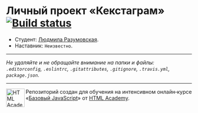 # Личный проект «Кекстаграм» [![Build status][travis-image]][travis-url]

* Студент: [Людмила Разумовская](https://up.htmlacademy.ru/javascript/11/user/495451).
* Наставник: `Неизвестно`.

---

_Не удаляйте и не обращайте внимание на папки и файлы:_<br>
_`.editorconfig`, `.eslintrc`, `.gitattributes`, `.gitignore`, `.travis.yml`, `package.json`._

---

<a href="https://htmlacademy.ru/intensive/javascript"><img align="left" width="50" height="50" title="HTML Academy" src="https://up.htmlacademy.ru/static/img/intensive/javascript/logo-for-github.svg"></a>

Репозиторий создан для обучения на интенсивном онлайн‑курсе «[Базовый JavaScript](https://htmlacademy.ru/intensive/javascript)» от [HTML Academy](https://htmlacademy.ru).

[travis-image]: https://travis-ci.org/htmlacademy-javascript/495451-kekstagram.svg?branch=master
[travis-url]: https://travis-ci.org/htmlacademy-javascript/495451-kekstagram
